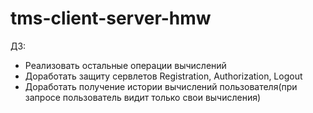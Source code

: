 # tms-client-server-hmw

ДЗ:
 *  Реализовать остальные операции вычислений
 *  Доработать защиту сервлетов Registration, Authorization, Logout
 *  Доработать получение истории вычислений пользователя(при запросе пользователь видит только свои вычисления)

